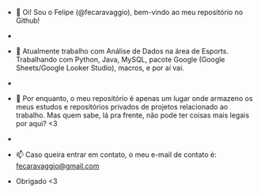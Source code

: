 - 👋 Oi! Sou o Felipe (@fecaravaggio), bem-vindo ao meu repositório no Github!
- 
- 🌱 Atualmente trabalho com Análise de Dados na área de Esports. Trabalhando com Python, Java, MySQL, pacote Google (Google Sheets/Google Looker Studio), macros, e por aí vai.
- 
- 💞️ Por enquanto, o meu repositório é apenas um lugar onde armazeno os meus estudos e repositórios privados de projetos relacionado ao trabalho. Mas quem sabe, lá pra frente, não pode ter coisas mais legais por aqui? <3
- 
- 📫 Caso queira entrar em contato, o meu e-mail de contato é: fecaravaggio@gmail.com

- Obrigado <3

<!---
fecaravaggio/fecaravaggio is a ✨ special ✨ repository because its `README.md` (this file) appears on your GitHub profile.
You can click the Preview link to take a look at your changes.
--->
